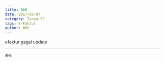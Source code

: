 ```yaml
---
title: 668
date: 2017-06-07
category: Tanya-SC
tags: E-Faktur
author: AHS
---
```


efaktur gagal update

---



`AHS`
